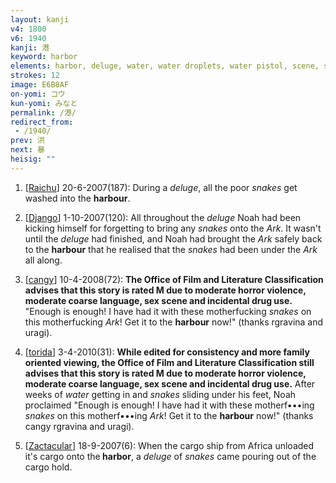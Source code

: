 ```yaml
---
layout: kanji
v4: 1800
v6: 1940
kanji: 港
keyword: harbor
elements: harbor, deluge, water, water droplets, water pistol, scene, strung together, salad, animal legs, eight, snake, self
strokes: 12
image: E6B8AF
on-yomi: コウ
kun-yomi: みなと
permalink: /港/
redirect_from:
 - /1940/
prev: 洪
next: 暴
heisig: ""
---
```


1) [<a href="http://kanji.koohii.com/profile/Raichu">Raichu</a>] 20-6-2007(187): During a <em>deluge</em>, all the poor <em>snakes</em> get washed into the <strong>harbour</strong>.

2) [<a href="http://kanji.koohii.com/profile/Django">Django</a>] 1-10-2007(120): All throughout the <em>deluge</em> Noah had been kicking himself for forgetting to bring any <em>snakes</em> onto the <em>Ark</em>. It wasn&#039;t until the <em>deluge</em> had finished, and Noah had brought the <em>Ark</em> safely back to the <strong>harbour</strong> that he realised that the <em>snakes</em> had been under the <em>Ark</em> all along.

3) [<a href="http://kanji.koohii.com/profile/cangy">cangy</a>] 10-4-2008(72): <strong>The Office of Film and Literature Classification advises that this story is rated M due to moderate horror violence, moderate coarse language, sex scene and incidental drug use.</strong> &quot;Enough is enough! I have had it with these motherfucking <em>snakes</em> on this motherfucking <em>Ark</em>! Get it to the <strong>harbour</strong> now!&quot; (thanks rgravina and uragi).

4) [<a href="http://kanji.koohii.com/profile/torida">torida</a>] 3-4-2010(31): <strong>While edited for consistency and more family oriented viewing, the Office of Film and Literature Classification still advises that this story is rated M due to moderate horror violence, moderate coarse language, sex scene and incidental drug use.</strong> After weeks of <em>water</em> getting in and <em>snakes</em> sliding under his feet, Noah proclaimed &quot;Enough is enough! I have had it with these motherf•••ing <em>snakes</em> on this motherf•••ing <em>Ark</em>! Get it to the <strong>harbour</strong> now!&quot; (thanks cangy rgravina and uragi).

5) [<a href="http://kanji.koohii.com/profile/Zactacular">Zactacular</a>] 18-9-2007(6): When the cargo ship from Africa unloaded it&#039;s cargo onto the<strong> harbor</strong>, a <em>deluge</em> of <em>snakes</em> came pouring out of the cargo hold.

